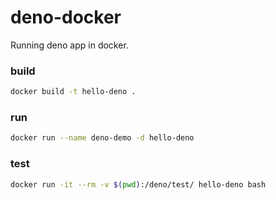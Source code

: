 # deno-docker
Running deno app in docker.

### build

```bash
docker build -t hello-deno .
```

### run

```bash
docker run --name deno-demo -d hello-deno
```

### test

```bash
docker run -it --rm -v $(pwd):/deno/test/ hello-deno bash
```
